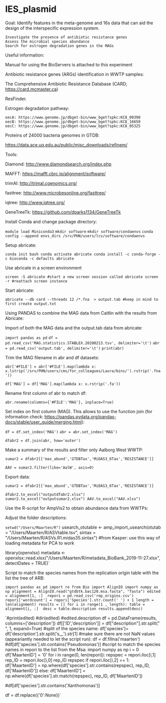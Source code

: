 # IES_plasmid

Goal: Identify features in the meta-genome and 16s data that can aid the design of the interspecific expression system.

    Investigate the presence of antibiotic resistance genes
    Assess the microbial species abundance
    Search for estrogen degradation genes in the MAGs

 

Useful information:

Manual for using the BioServers is attached to this experiment

Antibiotic resistance genes (ARGs) identification in WWTP samples:

The Comprehensive Antibiotic Resistance Database (CARD; https://card.mcmaster.ca)

ResFinder.

 

Estrogen degradation pathway:

    oecA: https://www.genome.jp/dbget-bin/www_bget?spkc:KC8_09390
    oecB: https://www.genome.jp/dbget-bin/www_bget?spkc:KC8_16650
    oecC: https://www.genome.jp/dbget-bin/www_bget?spkc:KC8_05325

Proteins of 24000 bacteria genomes in GTDB:

https://data.ace.uq.edu.au/public/misc_downloads/refinem/

 

Tools:

Diamond: http://www.diamondsearch.org/index.php

MAFFT: https://mafft.cbrc.jp/alignment/software/

trimAI: http://trimal.cgenomics.org/

fasttree: http://www.microbesonline.org/fasttree/

iqtree: http://www.iqtree.org/

GeneTreeTk: https://github.com/dparks1134/GeneTreeTk

Install Conda and change package directory:

`module load Miniconda3`
`mkdir software`
`mkdir software/condaenvs`
`conda config --append envs_dirs /srv/PHN/users/lcv/software/condaenvs`

Setup abricate:

`conda init bash
conda activate abricate
conda install -c conda-forge -c bioconda -c defaults abricate`

Use abricate in a screen environment

`screen -S abricate #start a new screen session called abricate
screen -r #reattach screen instance`

Start abricate:

`abricate --db card --threads 12 /*.fna  > output.tab #keep in mind to first create output.txt`
	  	  	  	  	  	  	  	 
Using PANDAS to combine the MAG data from Caitlin with the results from Abricate:

Import of both the MAG data and the output.tab data from abricate:

`import pandas as pd`
`df = pd.read_csv('MAG.statistics.STABLEX.20200213.tsv', delimiter='\t')`
`abr = pd.read_csv('output.tab', delimiter='\t')`
`print(abr)`

Trim the MAG filename in abr and df datasets:

`abr['#FILE'] = abr['#FILE'].map(lambda x: x.lstrip('/srv/PHN/users/cms/for_colleagues/Laura/bins/').rstrip('.fna'))`

`df['MAG'] = df['MAG'].map(lambda x: x.rstrip('.fa'))`

Rename first column of abr to match df:

`abr.rename(columns={'#FILE':'MAG'}, inplace=True)`

Set index on first column (MAG). This allows to use the function join (for information check: https://pandas.pydata.org/pandas-docs/stable/user_guide/merging.html):

`df = df.set_index('MAG')`
`abr = abr.set_index('MAG')`

`dfabr2 = df.join(abr, how='outer')`

Make a summary of the results and filter only Aalborg West WWTP:

`sumar2 = dfabr2[['max_abund','GTDBTax','MiDAS3_6Tax','RESISTANCE']]`

`AAV = sumar2.filter(like='AalW', axis=0)`

Export data:

`sumar2 = dfabr2[['max_abund','GTDBTax','MiDAS3_6Tax','RESISTANCE']]`

`dfabr2.to_excel("outputdfabr2.xlsx") sumar2.to_excel("outputsumar2.xlsx") AAV.to_excel("AAV.xlsx")`

Use the R-script for AmpVis2 to obtain abundance data from WWTPs:

Adjust the folder descriptions: 

`setwd("/Users/Maarten/R")`
usearch_otutable <- amp_import_usearch(otutab = "/Users/Maarten/R/ASVtable.tsv",
sintax = "/Users/Maarten/R/ASVs.R1.midas35.sintax")
#from Kasper: use this way of loading metadata for PCA to work

library(openxlsx) metadata <- openxlsx::read.xlsx("/Users/Maarten/R/metadata_BioBank_2019-11-27.xlsx", detectDates = TRUE)`

 Script to match the species names from the replication origin table with the list the tree of ARB:

`import pandas as pd
import re
from Bio import AlignIO
import numpy as np
alignment = AlignIO.read("gtdbtk.bac120.msa.fasta", "fasta")
edited = alignment[1, :] 
repori = pd.read_csv('rep_origins.csv')
repori['wordcount'] = repori['Species'].str.count(' ') + 1
length = len(alignment)
results = []
for i in range(1 , length):
table = alignment[i, :] 
desc = table.description
results.append(desc)`

`#print(edited)
#dir(edited)
#edited.description
df = pd.DataFrame(results, columns=['description'])
df[['ID','description']] = df["description"].str.split(" ", 1, expand=True)
#split of the species name:
df['species']= df['description'].str.split('s__').str[1]
#make sure there are not NaN values (appeariantly needed to let the script run):
df = df.fillna('maarten')
#df[df['species'].str.contains('Pseudomonas')]
#script to match the species names in repori to the list from the Msa:
import numpy as np
i = 0
df['MaartenID'] = '0'
for i in range(0, len(repori)):
repspec = repori.iloc[i,1] 
rep_ID = repori.iloc[i,0] 
rep_ID
repspec
if repori.iloc[i,2] == 1:
    df['MaartenID'] = np.where(df['species'].str.contains(repspec), rep_ID, df['MaartenID'])
else:
    df['MaartenID'] = np.where(df['species'].str.match(repspec), rep_ID, df['MaartenID'])

#df[df['species'].str.contains('Xanthomonas')]

df = df.replace({'0':None})`

 

 
